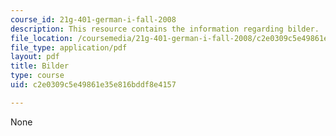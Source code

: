 ```yaml
---
course_id: 21g-401-german-i-fall-2008
description: This resource contains the information regarding bilder.
file_location: /coursemedia/21g-401-german-i-fall-2008/c2e0309c5e49861e35e816bddf8e4157_MIT21G_401F08_bilder_rf.pdf
file_type: application/pdf
layout: pdf
title: Bilder
type: course
uid: c2e0309c5e49861e35e816bddf8e4157

---
```

None